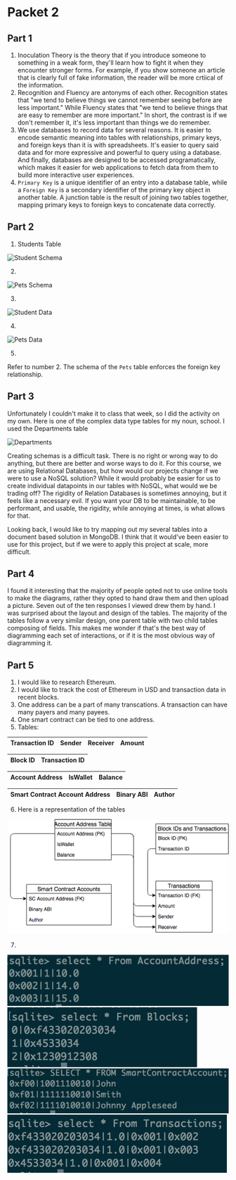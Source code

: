 # Packet 2
## Part 1
1. Inoculation Theory is the theory that if you introduce someone to something in a weak form, they'll learn how to fight it when they encounter stronger forms. For example, if you show someone an article that is clearly full of fake information, the reader will be more crtiical of the information.
2. Recognition and Fluency are antonyms of each other. Recognition states that "we tend to believe things we cannot remember seeing before are less important." While Fluency states that "we tend to believe things that are easy to remember are more important." In short, the contrast is if we don't remember it, it's less important than things we do remember.
3. We use databases to record data for several reasons. It is easier to encode semantic meaning into tables with relationships, primary keys, and foreign keys than it is with spreadsheets. It's easier to query said data and for more expressive and powerful to query using a database. And finally, databases are designed to be accessed programatically, which makes it easier for web applications to fetch data from them to build more interactive user experiences.
4. `Primary Key` is a unique identifier of an entry into a database table, while a `Foreign Key` is a secondary identifier of the primary key object in another table. A junction table is the result of joining two tables together, mapping primary keys to foreign keys to concatenate data correctly.
## Part 2
1. Students Table

![Student Schema](https://github.com/ekivolowitz/LIS351Projects/tree/master/imgs/packet2/StudentsSchema.png)

2.
![Pets Schema](https://github.com/ekivolowitz/LIS351Projects/tree/master/imgs/packet2/PetsSchema.png)

3.
![Student Data](https://github.com/ekivolowitz/LIS351Projects/tree/master/imgs/packet2/StudentsData.png)

4.
![Pets Data](https://github.com/ekivolowitz/LIS351Projects/tree/master/imgs/packet2/DogData.png)

5.
Refer to number 2. The schema of the `Pets` table enforces the foreign key relationship.
 
## Part 3
Unfortunately I couldn't make it to class that week, so I did the activity on my own. Here is one of the complex data type tables for my noun, school. I used the Departments table

![Departments](https://github.com/ekivolowitz/LIS351Projects/tree/master/imgs/packet2/part3.png)

Creating schemas is a difficult task. There is no right or wrong way to do anything, but there are better and worse ways to do it. For this course, we are using Relational Databases, but how would our projects change if we were to use a NoSQL solution? While it would probably be easier for us to create individual datapoints in our tables with NoSQL, what would we be trading off? The rigidity of Relation Databases is sometimes annoying, but it feels like a necessary evil. If you want your DB to be maintainable, to be performant, and usable, the rigidity, while annoying at times, is what allows for that. 

Looking back, I would like to try mapping out my several tables into a document based solution in MongoDB. I think that it would've been easier to use for this project, but if we were to apply this project at scale, more difficult.

## Part 4
I found it interesting that the majority of people opted not to use online tools to make the diagrams, rather they opted to hand draw them and then upload a picture. Seven out of the ten responses I viewed drew them by hand. I was surprised about the layout and design of the tables. The majority of the tables follow a very similar design, one parent table with two child tables composing of fields. This makes me wonder if that's the best way of diagramming each set of interactions, or if it is the most obvious way of diagramming it. 

## Part 5
1. I would like to research Ethereum.
2. I would like to track the cost of Ethereum in USD and transaction data in recent blocks.
3. One address can be a part of many transcations. A transaction can have many payers and many payees. 
4. One smart contract can be tied to one address.
5. Tables:

|Transaction ID|Sender|Receiver|Amount|
|--------------|------|--------|------|

|Block ID|Transaction ID|
|--------|--------------|

|Account Address|IsWallet|Balance|
|--|--|--|

|Smart Contract Account Address|Binary ABI|Author|
|---|---|---|

6. Here is a representation of the tables

![Tables](../imgs/packet2/EthTables.png)


7.
![Account Address](../imgs/packet2/AccountAddress.png)
![Blocks](../imgs/packet2/Blocks.png)
![SmartContractAccount](../imgs/packet2/SmartContractAccount.png)
![Transactions](../imgs/packet2/Transactions.png)
